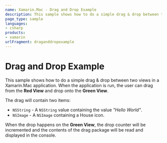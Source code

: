 ```yaml
---
name: Xamarin.Mac - Drag and Drop Example
description: This sample shows how to do a simple drag & drop between two views in a Xamarin.Mac application. When the application is run, the user can drag...
page_type: sample
languages:
- csharp
products:
- xamarin
urlFragment: draganddropexample
---
```

# Drag and Drop Example

This sample shows how to do a simple drag & drop between two views in a Xamarin.Mac application. When the application is run, the user can drag from the **Red View** and drop onto the **Green View**.

The drag will contain two items:

* `NSString` - A `NSString` value containing the value _"Hello World"_.
* `NSImage` - A `NSImage` containing a House icon.

When the drop happens on the **Green View**, the drop counter will be incremented and the contents of the drag package will be read and displayed in the console.